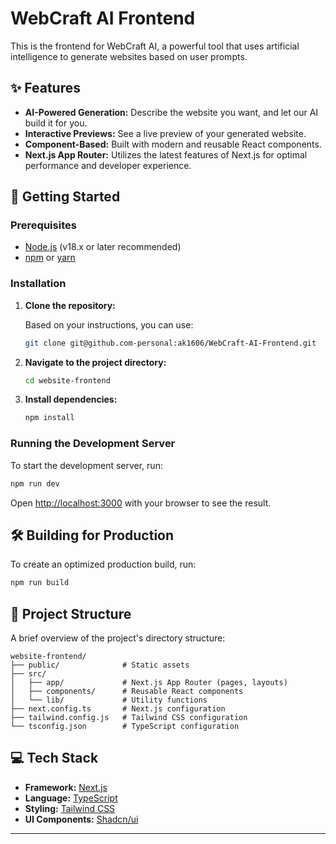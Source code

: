 # WebCraft AI Frontend

This is the frontend for WebCraft AI, a powerful tool that uses artificial intelligence to generate websites based on user prompts.

## ✨ Features

- **AI-Powered Generation:** Describe the website you want, and let our AI build it for you.
- **Interactive Previews:** See a live preview of your generated website.
- **Component-Based:** Built with modern and reusable React components.
- **Next.js App Router:** Utilizes the latest features of Next.js for optimal performance and developer experience.

## 🚀 Getting Started

### Prerequisites

- [Node.js](https://nodejs.org/) (v18.x or later recommended)
- [npm](https://www.npmjs.com/) or [yarn](https://yarnpkg.com/)

### Installation

1. **Clone the repository:**

   Based on your instructions, you can use:

   ```bash
   git clone git@github.com-personal:ak1606/WebCraft-AI-Frontend.git
   ```

2. **Navigate to the project directory:**

   ```bash
   cd website-frontend
   ```

3. **Install dependencies:**

   ```bash
   npm install
   ```

### Running the Development Server

To start the development server, run:

```bash
npm run dev
```

Open [http://localhost:3000](http://localhost:3000) with your browser to see the result.

## 🛠️ Building for Production

To create an optimized production build, run:

```bash
npm run build
```

## 📂 Project Structure

A brief overview of the project's directory structure:

```
website-frontend/
├── public/              # Static assets
├── src/
│   ├── app/             # Next.js App Router (pages, layouts)
│   ├── components/      # Reusable React components
│   └── lib/             # Utility functions
├── next.config.ts       # Next.js configuration
├── tailwind.config.js   # Tailwind CSS configuration
└── tsconfig.json        # TypeScript configuration
```

## 💻 Tech Stack

- **Framework:** [Next.js](https://nextjs.org/)
- **Language:** [TypeScript](https://www.typescriptlang.org/)
- **Styling:** [Tailwind CSS](https://tailwindcss.com/)
- **UI Components:** [Shadcn/ui](https://ui.shadcn.com/)

---

